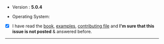 - Version : **5.0.4**

- Operating System:

- [x] I have read the [book](https://docs.iris-go.com), [examples](https://github.com/iris-contrib/examples), [contributing file](https://github.com/kataras/iris/blob/master/.github/CONTRIBUTING.md) and **I'm sure that this issue is not posted** & answered before.

--------------
